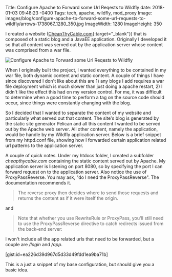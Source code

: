 Title: Configure Apache to Forward some Url Reqests to Wildfly
date: 2018-01-03 09:48:23 -0400
Tags: tech, apache, wildfly, mod_proxy
Image: images/blog/configure-apache-to-forward-some-url-requests-to-wildfly/arrows-1738067_1280_350.jpg
ImageWidth: 1280
ImageHeight: 350

I created a website ([CheapThyCable.com](https://www.cheapthycable.com){:target="_blank"}) that is composed of a static blog and a JavaEE application.  Originally I developed it so that all content was served out by the application server whose content was comprised from a war file.
<!-- PELICAN_END_SUMMARY -->

<img src="../../images/blog/configure-apache-to-forward-some-url-requests-to-wildfly/arrows-1738067_1280_350.jpg" alt="Configure Apache to Forward some Url Reqests to Wildfly" class="image-responsive image-center" markdown=1>

When I originally built the project, I wanted everything to be contained in my war file, both dynamic content and static content.  A couple of things I have since discovered I don't like about this are 1) any blogs I add requires a war file deployment which is much slower than just doing a apache restart, 2) I didn't like the effect this had on my version control.  For me, it was difficult to determine when a good time to perform a tag on the source code should occur, since things were constantly changing with the blog.

So I decided that I wanted to separate the content of my website and particularly what served out that content.  The site's blog is generated by the static site generator Pelican and all this content I wanted to be served out by the Apache web server.  All other content, namely the application, would be handle by my Wildfly application server.  Below is a brief snippet from my httpd.conf file, showing how I forwarded certain application related url patterns to the application server.

A couple of quick notes.  Under my htdocs folder, I created a subfolder _cheapthycable.com_ containing the static content served out by Apache.  My application server is listening on port 8080, so by specifying the port I can forward request on to the application server.  Also notice the use of ProxyPassReverse.  You may ask, "do I need the ProxyPassReverse".  The documentation recommends it.

> The reverse proxy then decides where to send those requests and returns the content as if it were itself the origin.

and

> Note that whether you use RewriteRule or ProxyPass, you'll still need to use the ProxyPassReverse directive to catch redirects issued from the back-end server:

I won't include all the app related urls that need to be forwarded, but a couple are _/login_ and _/app_.

[gist:id=ea226d39d967d5d33d49fdd1ea9ba71b]

This is a just a snippet of my base configuration, but should give you a basic idea.